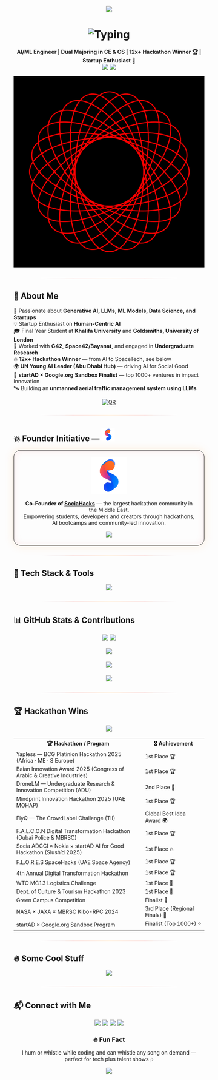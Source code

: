 <!-- HERO -->
<p align="center">
  <img src="https://capsule-render.vercel.app/api?type=waving&height=180&color=0:E10600,50:FF8C00,100:0D1117&text=Aditya%20Chatterjee&fontColor=ffffff&fontSize=48&fontAlign=50&animation=fadeIn" />
</p>

<h1 align="center">
  <img src="https://readme-typing-svg.herokuapp.com?font=Fira+Code&weight=700&size=28&pause=900&color=FF8C00&center=true&vCenter=true&width=900&height=70&lines=Hey+there!+I'm+Aditya+Chatterjee+%F0%9F%91%8B;AI+Engineer+%7C+ML+Researcher+%7C+Tech+Enthusiast" alt="Typing" />
</h1>

<p align="center">
  <strong>AI/ML Engineer | Dual Majoring in CE & CS | 12x+ Hackathon Winner 🏆 | Startup Enthusiast 🚀</strong><br/>
  <a href="https://aditya-chatterjee.com"><img src="https://img.shields.io/badge/Visit%20My%20Website-aditya--chatterjee.com-FF8C00?style=for-the-badge&logo=googlechrome&logoColor=white"/></a>
  <img src="https://komarev.com/ghpvc/?username=acditya&style=for-the-badge&color=E10600&label=Profile%20views" />
</p>

<p align="center">
  <img src="assets/hypertexture.gif" width="940" alt="texture"/>
</p>

<p align="center">
  <img src="assets/glow-divider.svg" width="72%" alt="divider"/>
</p>

## 🌟 About Me
🚀 Passionate about **Generative AI, LLMs, ML Models, Data Science, and Startups**  
💡 Startup Enthusiast on **Human-Centric AI**  
🎓 Final Year Student at **Khalifa University** and **Goldsmiths, University of London**  
🧠 Worked with **G42**, **Space42/Bayanat**, and engaged in **Undergraduate Research**  
🔥 **12x+ Hackathon Winner** — from AI to SpaceTech, see below  
🌍 **UN Young AI Leader (Abu Dhabi Hub)** — driving AI for Social Good  
🏁 **startAD × Google.org Sandbox Finalist** — top 1000+ ventures in impact innovation  
🛰️ Building an **unmanned aerial traffic management system using LLMs**

<p align="center">
  <a href="https://aditya-chatterjee.com"><img src="https://api.qrserver.com/v1/create-qr-code/?size=110x110&data=https://aditya-chatterjee.com" alt="QR"/></a>
</p>

<p align="center"><img src="assets/glow-divider.svg" width="72%"/></p>

## 💥 Founder Initiative — <a href="https://socia.ae"><img src="assets/socia_logo.png" height="35"/></a>
<div align="center" style="padding:18px;border-radius:18px;border:1px solid #2a2a2a;box-shadow:0 0 24px rgba(255,140,0,.15),inset 0 0 20px rgba(225,6,0,.08);max-width:860px;">
  <a href="https://socia.ae"><img src="assets/socia_logo.png" height="96" alt="SociaHacks"/></a>
  <p><strong>Co-Founder of <a href="https://socia.ae" target="_blank">SociaHacks</a></strong> — the largest hackathon community in the Middle East.<br/>
  Empowering students, developers and creators through hackathons, AI bootcamps and community-led innovation.</p>
  <a href="https://socia.ae"><img src="https://img.shields.io/badge/Join%20SociaHacks-FF8C00?style=for-the-badge&logo=thunderbird&logoColor=white"/></a>
</div>

<p align="center"><img src="assets/glow-divider.svg" width="72%"/></p>

## 🚀 Tech Stack & Tools
<p align="center">
  <img src="https://skillicons.dev/icons?i=python,c,cpp,java,javascript,ts,react,vercel,html,css,flask,django,tensorflow,pytorch,sqlite,postgresql,linux,docker,git,github&theme=dark" />
</p>

<p align="center"><img src="assets/glow-divider.svg" width="72%"/></p>

## 📊 GitHub Stats & Contributions
<div align="center">
  <img src="https://https://github-readme-stats-acdityas-projects.vercel.app//api?username=acditya&show_icons=true&theme=tokyonight&hide_border=true&count_private=true" height="170"/>
  <img src="https://github-readme-streak-stats.herokuapp.com?user=acditya&theme=tokyonight&hide_border=true" height="170"/>
  <br/><br/>
  <img src="https://https://github-readme-stats-acdityas-projects.vercel.app//api/top-langs/?username=acditya&layout=compact&theme=tokyonight&hide_border=true"/>
  <br/><br/>
  <img src="https://github-readme-activity-graph.vercel.app/graph?username=acditya&theme=tokyo-night&hide_border=true"/>
  <br/><br/>
  <img src="https://github-profile-summary-cards.vercel.app/api/cards/profile-details?username=acditya&theme=tokyonight"/>
</div>

<p align="center"><img src="assets/glow-divider.svg" width="72%"/></p>

## 🏆 Hackathon Wins
<p align="center">
  <img src="https://img.shields.io/badge/Hackathons-12x+_Winner-E10600?style=for-the-badge&logo=trophy&logoColor=white"/>
</p>

<table align="center">
  <tr><th>🏆 Hackathon / Program</th><th>🎖 Achievement</th></tr>
  <tr><td>Yapless — BCG Platinion Hackathon 2025 (Africa · ME · S Europe)</td><td>1st Place 🏆</td></tr>
  <tr><td>Baian Innovation Award 2025 (Congress of Arabic & Creative Industries)</td><td>1st Place 🏆</td></tr>
  <tr><td>DroneLM — Undergraduate Research & Innovation Competition (ADU)</td><td>2nd Place 🥈</td></tr>
  <tr><td>Mindprint Innovation Hackathon 2025 (UAE MOHAP)</td><td>1st Place 🏆</td></tr>
  <tr><td>FlyQ — The CrowdLabel Challenge (TII)</td><td>Global Best Idea Award 🌍</td></tr>
  <tr><td>F.A.L.C.O.N Digital Transformation Hackathon (Dubai Police & MBRSC)</td><td>1st Place 🏆</td></tr>
  <tr><td>Socia ADCCI × Nokia × startAD AI for Good Hackathon (Slush’d 2025)</td><td>1st Place 🔥</td></tr>
  <tr><td>F.L.O.R.E.S SpaceHacks (UAE Space Agency)</td><td>1st Place 🏆</td></tr>
  <tr><td>4th Annual Digital Transformation Hackathon</td><td>1st Place 🏆</td></tr>
  <tr><td>WTO MC13 Logistics Challenge</td><td>1st Place 🏅</td></tr>
  <tr><td>Dept. of Culture & Tourism Hackathon 2023</td><td>1st Place 🏅</td></tr>
  <tr><td>Green Campus Competition</td><td>Finalist 🌱</td></tr>
  <tr><td>NASA × JAXA × MBRSC Kibo-RPC 2024</td><td>3rd Place (Regional Finals) 🚀</td></tr>
  <tr><td>startAD × Google.org Sandbox Program</td><td>Finalist (Top 1000+) ⭐</td></tr>
</table>

<p align="center"><img src="assets/glow-divider.svg" width="72%"/></p>

## 🔥 Some Cool Stuff
<p align="center">
  <img src="https://github-profile-trophy.vercel.app/?username=acditya&theme=tokyonight&no-frame=true&margin-w=15&column=7"/>
</p>

<p align="center"><img src="assets/glow-divider.svg" width="72%"/></p>

## 📬 Connect with Me
<p align="center">
  <a href="https://linkedin.com/in/acditya"><img src="https://img.shields.io/badge/LinkedIn-0A66C2?style=for-the-badge&logo=linkedin&logoColor=white"/></a>
  <a href="mailto:achditya@gmail.com"><img src="https://img.shields.io/badge/Email-D14836?style=for-the-badge&logo=gmail&logoColor=white"/></a>
  <a href="https://github.com/acditya"><img src="https://img.shields.io/badge/GitHub-181717?style=for-the-badge&logo=github&logoColor=white"/></a>
  <a href="https://aditya-chatterjee.com"><img src="https://img.shields.io/badge/Portfolio-FF8C00?style=for-the-badge&logo=safari&logoColor=white"/></a>
</p>

<h3 align="center">🔥 Fun Fact</h3>
<p align="center">
  I hum or whistle while coding and can whistle any song on demand — perfect for tech plus talent shows 🎶
</p>

<p align="center">
  <img src="https://capsule-render.vercel.app/api?type=waving&height=120&color=0:0D1117,50:FF8C00,100:E10600&section=footer" />
</p>
